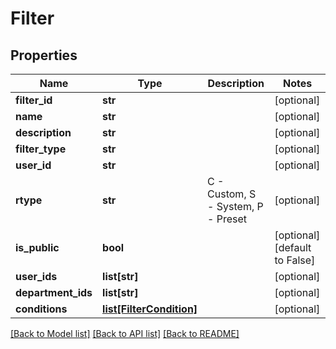 # Filter

## Properties
Name | Type | Description | Notes
------------ | ------------- | ------------- | -------------
**filter_id** | **str** |  | [optional] 
**name** | **str** |  | [optional] 
**description** | **str** |  | [optional] 
**filter_type** | **str** |  | [optional] 
**user_id** | **str** |  | [optional] 
**rtype** | **str** | C - Custom, S - System, P - Preset | [optional] 
**is_public** | **bool** |  | [optional] [default to False]
**user_ids** | **list[str]** |  | [optional] 
**department_ids** | **list[str]** |  | [optional] 
**conditions** | [**list[FilterCondition]**](FilterCondition.md) |  | [optional] 

[[Back to Model list]](../README.md#documentation-for-models) [[Back to API list]](../README.md#documentation-for-api-endpoints) [[Back to README]](../README.md)


